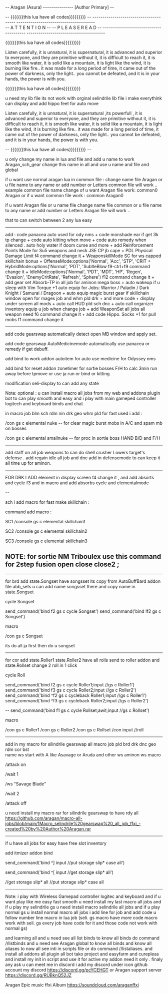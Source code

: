 
--                                     Aragan (Asura) --------------- [Author Primary]                                    --

--                                       {{{{{{{this lua have all codes}}}}}}}}}                                          --
	---------------------------------------                        ---------------------------------------  
	--        A T T E N T I O N          --                        --      P L E A S E     R E A D      --
	---------------------------------------                        ---------------------------------------  

{{{{{{{this lua have all codes}}}}}}}}}

Listen carefully, it is unnatural, it is supernatural, it is advanced and superior to everyone, and they are primitive without it, it is difficult to reach it, it is smooth like water, it is solid like a mountain, it is light like the wind, it is burning like fire.. it was made for a long period of time, it came out of the power of darkness, only the light.. you cannot be defeated, and it is in your hands, the power is with you.

{{{{{{{this lua have all codes}}}}}}}}}

u need my lib file its not work with orginal selindrile lib file i make everythink can display and add hippo feet for auto move
 
Listen carefully, it is unnatural, it is supernatural ,its powerfull , it is advanced and superior to everyone, and they are primitive without it, it is difficult to reach it, it is smooth like water, it is solid like a mountain, it is light like the wind, it is burning like fire.. it was made for a long period of time, it came out of the power of darkness, only the light.. you cannot be defeated, and it is in your hands, the power is with you.

--                                              {{{{{{{this lua have all codes}}}}}}}}}                                 --

u only change my name in lua and file and add u name to work 
Aragan_sch_gear  change this name in all and use u name and file and global

if u want use normal aragan lua in common file :
change name file Aragan or u file name to any name or add number or Letters 
common file will work .. 
example common file name change of u want Aragan file work: 
common0 
Aragan
or if u want common file work :
common 
Aragan0

if u want Aragan file or u name file change name file common or u file name to any name or add number or Letters 
Aragan file will work .. 

that to can switch between 2 any lua easy 

-----------

add :
code panacea auto used for ody nms + code monshade ear if get 3k tp change + code auto kitting when move + code auto remedy when silenced . auto holy water if doom curse and more + add Reinforcement Points Mode for Su5 weapons and neck JSE CP jb cape + PDL Physical Damage Limit f4 command change it + WeaponskillMode SC for ws capped skillchain bonus + OffenseMode:options('Normal', 'Acc', 'STP', 'CRIT + HybridMode:options('Normal', 'PDT',  'SubtleBlow f9-ctrl+f9 command change it + IdleMode:options('Normal', 'PDT', 'MDT', 'HP', 'Regen', 'Evasion', 'EnemyCritRate', 'Refresh', 'Sphere') f12 command change it + add gear set Absorb-TP in all job for aminon mega boss +  auto wakeup if u sleep  with Vim Torque +1  auto equip for Jobs:     Warrior / Paladin / Dark Knight / Samurai / Dragoon + auto equip magic burst gear if skillchain window open for mages job and whm pld drk + and more code + display under screen all mods + auto call HUD pld sch dnc + auto call organizer inventory equip u job when change job + add WeaponSet all jobs all weapon need f6 command change it + add code Hippo. Socks +1 for pull mobs f1 command change it

----------
add code gearswap automatically detect open MB window and apply set.

add code gearswap  AutoMedicinemode automatically use panacea or remedy if get debuff.

add bind to work addon autoitem for auto use medicine for Odyssey nms 

add bind for reset addon zonetimer for sortie bosses F/H to calc 3min run away before tpmove or use ja run or bind or kitting

modification seli-display to can add any state 

Note: optional : u can install macro all jobs from my web and addons plugin bot
to can play smooth and easy and i play with main gameped controller logitech and 
keyboard binds and chat 

in macro job blm sch rdm nin drk geo whm pld for fast used i add :

/con gs c elemental nuke -- for clear magic burst mobs in A/C and spam mb on bosses 

/con gs c elemental smallnuke -- for proc in sortie boss HAND B/D and F/H

----------
add staff on all job weapons to can do shell crusher Lowers target's defense .
add regain idle all job and dnc add in defensemode to can keep it all time up for aminon.

------
FOR DRK I ADD  element in display screen f4 change it , and add absorts and cycle f3 and in macro
and add absorbs cycle and elementalmode

--

sch i add macro for fast make skillchain :

command add macro :

SC1
/console gs c elemental skillchain1

SC2
/console gs c elemental skillchain2

SC3 /console gs c elemental skillchain3 

NOTE: for sortie NM Triboulex use this command for 2step fusion open close close2 ;
-------------

-----
for brd add state.Songset have songsset its copy from AutoBuffBard addon file abb_sets 
u can add name songsset there and copy name in state.Songset

cycle Songset

send_command('bind f2 gs c cycle Songset')
send_command('bind !f2 gs c Songset')

macro

/con gs c Songset

its do all ja first then do u  songset

------------

for cor add state.Roller1 state.Roller2 have all rolls send to roller addon 
and state.Rollset change 2 roll in 1 click 

cycle Roll

  send_command('bind f2 gs c cycle Roller1;input //gs c Roller1')
    send_command('bind f3 gs c cycle Roller2;input //gs c Roller2')
    send_command('bind ^f2 gs c cycleback Roller1;input //gs c Roller1')
    send_command('bind ^f3 gs c cycleback Roller2;input //gs c Roller2')
    
--  send_command('bind f1 gs c cycle Rollset;awit;input //gs c Rollset')

macro

/con gs c Roller1
/con gs c Roller2
/con gs c Rollset
/con input //roll

-----
add in my macro for silindrile gearswap all macro job pld brd drk dnc geo rdm cor bst  
name ws start with A like Asavage or Aruda and other ws
aminon ws macro 

/attack on 

/wait 1 

/ws "Savage Blade" <bt>

/wait 2 

/attack off


u need install my macro rar for silindrile gearswap to have rdy all
https://github.com/aragan/macro-all-jobs/blob/main/1Macro_selindrile%20gearswap%20_all_job_ffxi_-created%20by%20Author%20Aragan.rar

-------------

if u have all jobs for easy have free slot inventory 

add itmizer addon bind 

send_command('bind ^] input //put storage slip* case all')

send_command('bind ^[ input //get storage slip* all')

//get storage slip* all
//put storage slip* case all

-------------
Note: i play with Wireless Gamepad controller logitec and keyboard and if u want play like me easy fast smooth 
u need install my last macro all jobs and if u play my selindrile gs u need install macro selindrile all jobs and if u play normal gs u install normal macro all jobs  i add line for job and add code u follow number line macro in lua job 
(seli. gs macro have more code macro work with seli. gs every job have code for it and those code not work with normal gs)

and learning all and u need see all list binds to know all binds do command //listbinds and u need see Aragan global to know all binds 
and know all aliases to now all see inti in scripts file or do command //listaliases.
and install all addons all plugin all bot tako project and easyfarm and curepleas 
and install my init in script and use it for active my addon need it only .
finaly any ask u can meet me in discord i add my discord under icon github account 
my discord https://discord.gg/pcYCEHGT
or Aragan support server https://discord.gg/RUBknQ52JZ 

Aragan Epic music ffxi Album
https://soundcloud.com/araganffxi

